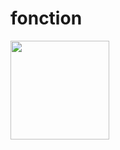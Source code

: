 # fonction
<div align="left">
  <img height="158" src="https://4kwallpapers.com/images/walls/thumbs_3t/18304.png"  />
</div>
